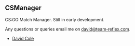 ## CSManager

CS:GO Match Manager. Still in early development.

Any questions or queries email me on <david@team-reflex.com>.

- [David Cole](mailto:david@team-reflex.com)